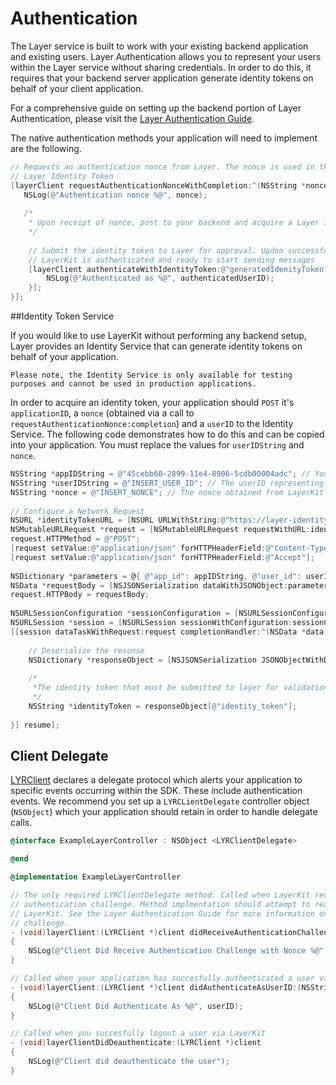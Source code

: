 # Authentication

The Layer service is built to work with your existing backend application and existing users. Layer Authentication allows you to represent your users within the Layer service without sharing credentials. In order to do this, it requires that your backend server application generate identity tokens on behalf of your client application. 

For a comprehensive guide on setting up the backend portion of Layer Authentication, please visit the [Layer Authentication Guide](/docs/resources#authentication-guide). 

The native authentication methods your application will need to implement are the following.

```objectivec
// Requests an authentication nonce from Layer. The nonce is used in the generation of a 
// Layer Identity Token 
[layerClient requestAuthenticationNonceWithCompletion:^(NSString *nonce, NSError *error) {
   NSLog(@"Authentication nonce %@", nonce);
   
   /*
    * Upon receipt of nonce, post to your backend and acquire a Layer identityToken
    */
   
	// Submit the identity token to Layer for approval. Updon successful completion,
	// LayerKit is authenticated and ready to start sending messages
	[layerClient authenticateWithIdentityToken:@"generatedIdenityToken" completion:^(NSString *authenticatedUserID, NSError *error) {
	    NSLog(@"Authenticated as %@", authenticatedUserID);
	}];
}];
```

##Identity Token Service 

If you would like to use LayerKit without performing any backend setup, Layer provides an Identity Service that can generate identity tokens on behalf of your application. 

```emphasis
Please note, the Identity Service is only available for testing purposes and cannot be used in production applications.
```

In order to acquire an identity token, your application should `POST` it's `applicationID`, a `nonce` (obtained via a call to `requestAuthenticationNonce:completion`) and a `userID` to the Identity Service. The following code demonstrates how to do this and can be copied into your application. You must replace the values for `userIDString` and `nonce`.

```objectivec
NSString *appIDString = @"45cebb60-2899-11e4-8906-5cdb00004adc"; // Your Layer application ID
NSString *userIDString = @"INSERT_USER_ID"; // The userID representing the user attempting to authenticate
NSString *nonce = @"INSERT_NONCE"; // The nonce obtained from LayerKit
    
// Configure a Network Request
NSURL *identityTokenURL = [NSURL URLWithString:@"https://layer-identity-provider.herokuapp.com/identity_tokens"];
NSMutableURLRequest *request = [NSMutableURLRequest requestWithURL:identityTokenURL];
request.HTTPMethod = @"POST";
[request setValue:@"application/json" forHTTPHeaderField:@"Content-Type"];
[request setValue:@"application/json" forHTTPHeaderField:@"Accept"];
    
NSDictionary *parameters = @{ @"app_id": appIDString, @"user_id": userIDString, @"nonce": nonce };
NSData *requestBody = [NSJSONSerialization dataWithJSONObject:parameters options:0 error:nil];
request.HTTPBody = requestBody;
    
NSURLSessionConfiguration *sessionConfiguration = [NSURLSessionConfiguration ephemeralSessionConfiguration];
NSURLSession *session = [NSURLSession sessionWithConfiguration:sessionConfiguration];
[[session dataTaskWithRequest:request completionHandler:^(NSData *data, NSURLResponse *response, NSError *error) {
        
    // Deserialize the resonse
    NSDictionary *responseObject = [NSJSONSerialization JSONObjectWithData:data options:0 error:nil];
        
    /*
     *The identity token that must be submitted to layer for validation
     */
    NSString *identityToken = responseObject[@"identity_token"];  
        
}] resume];
```

## Client Delegate 

[LYRClient](/docs/api/ios#lyrclient)  declares a delegate protocol which alerts your application to specific events occurring within the SDK. These include authentication events. We recommend you set up a `LYRCLientDelegate` controller object (`NSObject`) which your application should retain in order to handle delegate calls.    

```objectivec
@interface ExampleLayerController : NSObject <LYRClientDelegate>

@end

@implementation ExampleLayerController

// The only required LYRClientDelegate method. Called when LayerKit receives an 
// authentication challenge. Method implmentation should attempt to reauthenticate
// LayerKit. See the Layer Authentication Guide for more information on an authentication
// challenge.
- (void)layerClient:(LYRClient *)client didReceiveAuthenticationChallengeWithNonce:(NSString *)nonce
{
	NSLog(@"Client Did Receive Authentication Challenge with Nonce %@", nonce);
}

// Called when your application has succesfully authenticated a user via LayerKit
- (void)layerClient:(LYRClient *)client didAuthenticateAsUserID:(NSString *)userID
{
    NSLog(@"Client Did Authenticate As %@", userID);
}

// Called when you succesfully logout a user via LayerKit
- (void)layerClientDidDeauthenticate:(LYRClient *)client
{
	NSLog(@"Client did deauthenticate the user");
} 
```


